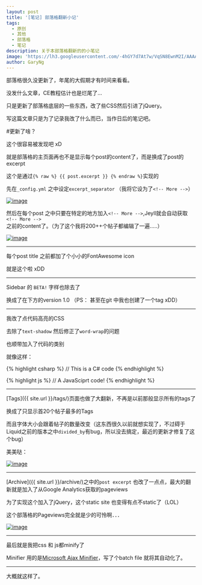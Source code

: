 ```yaml
---
layout: post
title: '[笔记] 部落格翻新小记'
tags:
  - 原创
  - 其他
  - 部落格
  - 笔记
description: 关于本部落格翻新的的小笔记
image: 'https://lh3.googleusercontent.com/-4hGY7d7At7w/VqSN8EwnM2I/AAAAAAAAIcI/uxqH6b3UluQ/s1600/24-01-2016_160215.png'
author: GaryNg
---
```


部落格很久没更新了，年尾的大假期才有时间来看看。  

没发什么文章，CE教程估计也是烂尾了...  

只是更新了部落格底层的一些东西，改了些CSS然后引进了jQuery。

写这篇文章只是为了记录我改了什么而已，当作日后的笔记吧。

<!-- More -->

#更新了啥？

这个很容易被发现吧 xD

就是部落格的主页面再也不是显示每个post的content了，而是换成了post的excerpt

这个是通过`{% raw %} {{ post.excerpt }} {% endraw %}`实现的

先在`_config.yml` 之中设定`excerpt_separator` （我将它设为了`<!-- More -->`）

[![image](https://lh3.googleusercontent.com/-S8Ih9NjDVVs/VqSN0GJgwbI/AAAAAAAAIbs/GRXe99dWR3A/s800/24-01-2016_152853.png "image")](https://lh3.googleusercontent.com/-S8Ih9NjDVVs/VqSN0GJgwbI/AAAAAAAAIb0/lrJsVkDNheY/s1600/24-01-2016_152853.png)

然后在每个post 之中只要在特定的地方加入`<!-- More -->`,Jeyll就会自动获取`<!-- More -->`之前的content了。（为了这个我将200++个帖子都编辑了一遍.....）

[![image](https://lh3.googleusercontent.com/-_N3SJwDsojE/VqSN0bzG0qI/AAAAAAAAIbw/a9A8XRkIJY0/s800/24-01-2016_152918.png "image")](https://lh3.googleusercontent.com/-_N3SJwDsojE/VqSN0bzG0qI/AAAAAAAAIbw/a9A8XRkIJY0/s1600/24-01-2016_152918.png)

---

每个post title 之前都加了个小小的FontAwesome icon

就是<span class="fa fa-magic"></span>这个啦 xDD

---

Sidebar 的 `BETA!` 字样也除去了

换成了在下方的version 1.0 （PS： 甚至在git 中我也创建了一个tag xDD）

---

我改了点代码高亮的CSS

去除了`text-shadow` 然后修正了`word-wrap`的问题

也顺带加入了代码的类别

就像这样：

{% highlight csharp %}
// This is a C# code
{% endhighlight %}

{% highlight js %}
// A JavaSciprt code!
{% endhighlight %}

---

[Tags]({{ site.url }}/tags/)页面也做了大翻新，不再是以前那般显示所有的tags了

换成了只显示首20个帖子最多的Tags

而且字体大小会跟着帖子的数量改变（这东西很久以前就想实现了，不过碍于Liquid之前的版本之中`divided_by`有bug，所以没去搞定，最近的更新才修复了这个bug）

美美哒：

[![image](https://lh3.googleusercontent.com/-lGqGN7v9ljc/VqSN4u3-hmI/AAAAAAAAIb8/cDm_1XnO6sI/s800/24-01-2016_154334.png "image")](https://lh3.googleusercontent.com/-lGqGN7v9ljc/VqSN4u3-hmI/AAAAAAAAIb8/cDm_1XnO6sI/s1600/24-01-2016_154334.png)

---

[Archive]({{ site.url }}/archive/)之中的`post excerpt` 也改了一点点，最大的翻新就是加入了从Google Analytics获取的pageviews

为了实现这个加入了jQuery，这个static site 也变得有点不static了（LOL）

这个部落格的Pageviews完全就是少的可怜啊．．．

[![image](https://lh3.googleusercontent.com/-4hGY7d7At7w/VqSN8EwnM2I/AAAAAAAAIcI/uxqH6b3UluQ/s800/24-01-2016_160215.png "image")](https://lh3.googleusercontent.com/-4hGY7d7At7w/VqSN8EwnM2I/AAAAAAAAIcI/uxqH6b3UluQ/s1600/24-01-2016_160215.png)

---

最后就是我把css 和 js都minify了

Minifier 用的是[Microsoft Ajax Minifier](http://ajaxmin.codeplex.com/)，写了个batch file 就将其自动化了。

---

大概就这样了。
